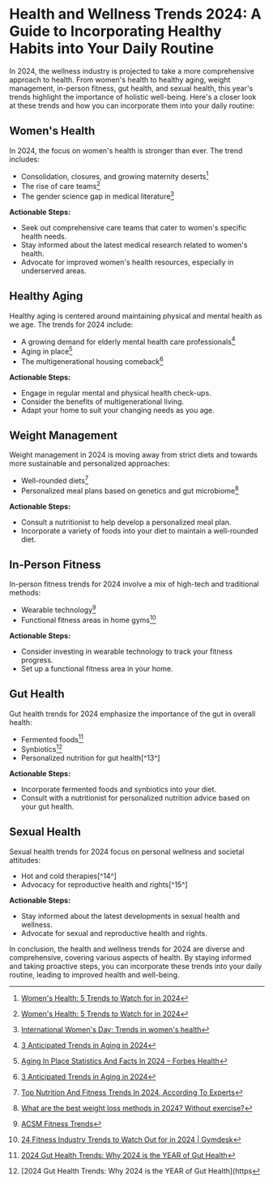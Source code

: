 # Health and Wellness Trends 2024: A Guide to Incorporating Healthy Habits into Your Daily Routine

In 2024, the wellness industry is projected to take a more comprehensive approach to health. From women's health to healthy aging, weight management, in-person fitness, gut health, and sexual health, this year's trends highlight the importance of holistic well-being. Here's a closer look at these trends and how you can incorporate them into your daily routine:

## Women's Health
In 2024, the focus on women's health is stronger than ever. The trend includes:

- Consolidation, closures, and growing maternity deserts[^1^]
- The rise of care teams[^2^]
- The gender science gap in medical literature[^3^]

**Actionable Steps:**
- Seek out comprehensive care teams that cater to women's specific health needs.
- Stay informed about the latest medical research related to women's health.
- Advocate for improved women's health resources, especially in underserved areas.

## Healthy Aging
Healthy aging is centered around maintaining physical and mental health as we age. The trends for 2024 include:

- A growing demand for elderly mental health care professionals[^4^]
- Aging in place[^5^]
- The multigenerational housing comeback[^6^]

**Actionable Steps:**
- Engage in regular mental and physical health check-ups.
- Consider the benefits of multigenerational living.
- Adapt your home to suit your changing needs as you age.

## Weight Management
Weight management in 2024 is moving away from strict diets and towards more sustainable and personalized approaches:

- Well-rounded diets[^7^]
- Personalized meal plans based on genetics and gut microbiome[^8^]

**Actionable Steps:**
- Consult a nutritionist to help develop a personalized meal plan.
- Incorporate a variety of foods into your diet to maintain a well-rounded diet.

## In-Person Fitness
In-person fitness trends for 2024 involve a mix of high-tech and traditional methods:

- Wearable technology[^9^]
- Functional fitness areas in home gyms[^10^]

**Actionable Steps:**
- Consider investing in wearable technology to track your fitness progress.
- Set up a functional fitness area in your home.

## Gut Health
Gut health trends for 2024 emphasize the importance of the gut in overall health:

- Fermented foods[^11^]
- Synbiotics[^12^]
- Personalized nutrition for gut health[^13^]

**Actionable Steps:**
- Incorporate fermented foods and synbiotics into your diet.
- Consult with a nutritionist for personalized nutrition advice based on your gut health.

## Sexual Health
Sexual health trends for 2024 focus on personal wellness and societal attitudes:

- Hot and cold therapies[^14^]
- Advocacy for reproductive health and rights[^15^]

**Actionable Steps:**
- Stay informed about the latest developments in sexual health and wellness.
- Advocate for sexual and reproductive health and rights.

In conclusion, the health and wellness trends for 2024 are diverse and comprehensive, covering various aspects of health. By staying informed and taking proactive steps, you can incorporate these trends into your daily routine, leading to improved health and well-being.

[^1^]: [Women's Health: 5 Trends to Watch for in 2024](https://www.ecgmc.com/insights/blog/3115/womens-health-5-trends-to-watch-for-in-2024)
[^2^]: [Women's Health: 5 Trends to Watch for in 2024](https://www.ecgmc.com/insights/blog/3115/womens-health-5-trends-to-watch-for-in-2024)
[^3^]: [International Women's Day: Trends in women's health](https://www.nutraingredients.com/Article/2024/03/08/International-Women-s-Day-Trends-in-women-s-health)
[^4^]: [3 Anticipated Trends in Aging in 2024](https://online.aging.ufl.edu/2024/01/03/3-anticipated-trends-in-aging-in-2024/)
[^5^]: [Aging In Place Statistics And Facts In 2024 – Forbes Health](https://www.forbes.com/health/healthy-aging/aging-in-place-statistics/)
[^6^]: [3 Anticipated Trends in Aging in 2024](https://online.aging.ufl.edu/2024/01/03/3-anticipated-trends-in-aging-in-2024/)
[^7^]: [Top Nutrition And Fitness Trends In 2024, According To Experts](https://www.forbes.com/health/wellness/top-nutrition-and-fitness-trends-2024/)
[^8^]: [What are the best weight loss methods in 2024? Without exercise?](https://www.quora.com/What-are-the-best-weight-loss-methods-in-2024-Without-exercise)
[^9^]: [ACSM Fitness Trends](https://www.acsm.org/education-resources/trending-topics-resources/acsm-fitness-trends)
[^10^]: [24 Fitness Industry Trends to Watch Out for in 2024 | Gymdesk](https://gymdesk.com/blog/fitness-industry-trends-watch/)
[^11^]: [2024 Gut Health Trends: Why 2024 is the YEAR of Gut Health](https://www.beginhealth.com/blogs/learn/how-withholding-causes-chronic-constipation-in-kids-tester)
[^12^]: [2024 Gut Health Trends: Why 2024 is the YEAR of Gut Health](https